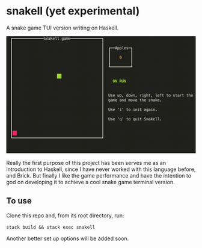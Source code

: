 # snakell (yet experimental)

A snake game TUI version writing on Haskell.

![Screen capture demo](doc/demo.gif?raw=true "Demo")

Really the first purpose of this project has been serves me as an introduction to Haskell, since I have never worked with this language before, and Brick. But finally I like the game performance and have the intention to god on developing it to achieve a cool snake game terminal version.

## To use

Clone this repo and, from its root directory, run:

```
stack build && stack exec snakell
```

Another better set up options will be added soon.

